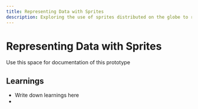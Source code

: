 ```yaml
---
title: Representing Data with Sprites
description: Exploring the use of sprites distributed on the globe to represent heat-map data.  
---
```


# Representing Data with Sprites
Use this space for documentation of this prototype

## Learnings
- Write down learnings here
- 